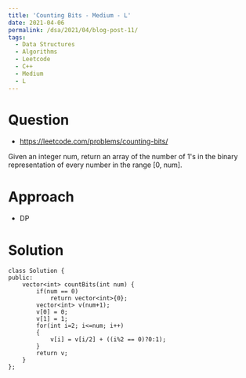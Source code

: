 ```yaml
---
title: 'Counting Bits - Medium - L'
date: 2021-04-06
permalink: /dsa/2021/04/blog-post-11/
tags:
  - Data Structures
  - Algorithms
  - Leetcode
  - C++
  - Medium
  - L
---
```


# Question

- https://leetcode.com/problems/counting-bits/

Given an integer num, return an array of the number of 1's in the binary representation of every number in the range [0, num].


# Approach

- DP


# Solution
```
class Solution {
public:
    vector<int> countBits(int num) {
        if(num == 0)
            return vector<int>{0};
        vector<int> v(num+1);
        v[0] = 0;
        v[1] = 1;
        for(int i=2; i<=num; i++)
        {
            v[i] = v[i/2] + ((i%2 == 0)?0:1);
        }
        return v;
    }
};
```
